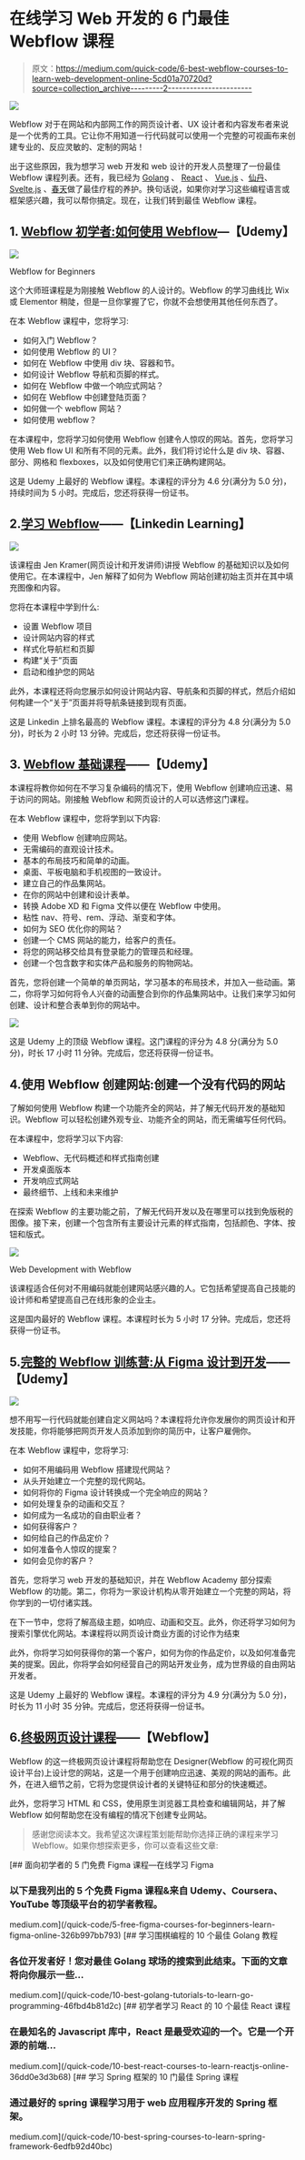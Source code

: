 # 在线学习 Web 开发的 6 门最佳 Webflow 课程

> 原文：<https://medium.com/quick-code/6-best-webflow-courses-to-learn-web-development-online-5cd01a70720d?source=collection_archive---------2----------------------->

![](img/1331757c7fa7b35e5f1661435230970c.png)

Webflow 对于在网站和内部网工作的网页设计者、UX 设计者和内容发布者来说是一个优秀的工具。它让你不用知道一行代码就可以使用一个完整的可视画布来创建专业的、反应灵敏的、定制的网站！

出于这些原因，我为想学习 web 开发和 web 设计的开发人员整理了一份最佳 Webflow 课程列表。还有，我已经为 [Golang](/quick-code/10-best-golang-tutorials-to-learn-go-programming-46fbd4b81d2c) 、 [React](/quick-code/10-best-react-courses-to-learn-reactjs-online-36dd0e3d3b68) 、 [Vue.js](/quick-code/7-best-vuejs-courses-for-beginners-learn-vuejs-online-d33a65f11222) 、[仙丹](/quick-code/6-best-elixir-courses-for-beginners-learn-elixir-online-f966872ef7da)、 [Svelte.js](/quick-code/5-best-svelte-js-courses-for-beginners-in-2022-856ce3e3b002) 、[春天](/quick-code/10-best-spring-courses-to-learn-spring-framework-6edfb92d40bc)做了最佳疗程的养护。换句话说，如果你对学习这些编程语言或框架感兴趣，我可以帮你搞定。现在，让我们转到最佳 Webflow 课程。

## 1. [Webflow 初学者:如何使用 Webflow](https://click.linksynergy.com/deeplink?id=0F1O0otUXQc&mid=47901&u1=csMedium&murl=https%3A%2F%2Fwww.udemy.com%2Fcourse%2Fwebflow-masterclass-a-tutorial-for-webflow-beginners%2F)—【Udemy】

![](img/ef38ec623f0c7e3d6b61191b3867ac54.png)

Webflow for Beginners

这个大师班课程是为刚接触 Webflow 的人设计的。Webflow 的学习曲线比 Wix 或 Elementor 稍陡，但是一旦你掌握了它，你就不会想使用其他任何东西了。

在本 Webflow 课程中，您将学习:

*   如何入门 Webflow？
*   如何使用 Webflow 的 UI？
*   如何在 Webflow 中使用 div 块、容器和节。
*   如何设计 Webflow 导航和页脚的样式。
*   如何在 Webflow 中做一个响应式网站？
*   如何在 Webflow 中创建登陆页面？
*   如何做一个 webflow 网站？
*   如何使用 webflow？

在本课程中，您将学习如何使用 Webflow 创建令人惊叹的网站。首先，您将学习使用 Web flow UI 和所有不同的元素。此外，我们将讨论什么是 div 块、容器、部分、网格和 flexboxes，以及如何使用它们来正确构建网站。

这是 Udemy 上最好的 Webflow 课程。本课程的评分为 4.6 分(满分为 5.0 分)，持续时间为 5 小时。完成后，您还将获得一份证书。

## 2.[学习 Webflow](https://linkedin-learning.pxf.io/c/1137078/646189/8005?u=https%3A%2F%2Fwww.linkedin.com%2Flearning%2Flearning-webflow-14332778&subId1=csMedium)——【Linkedin Learning】

![](img/6202775f455c8341587512d24ac764cb.png)

该课程由 Jen Kramer(网页设计和开发讲师)讲授 Webflow 的基础知识以及如何使用它。在本课程中，Jen 解释了如何为 Webflow 网站创建初始主页并在其中填充图像和内容。

您将在本课程中学到什么:

*   设置 Webflow 项目
*   设计网站内容的样式
*   样式化导航栏和页脚
*   构建“关于”页面
*   启动和维护您的网站

此外，本课程还将向您展示如何设计网站内容、导航条和页脚的样式，然后介绍如何构建一个“关于”页面并将导航条链接到现有页面。

这是 Linkedin 上排名最高的 Webflow 课程。本课程的评分为 4.8 分(满分为 5.0 分)，时长为 2 小时 13 分钟。完成后，您还将获得一份证书。

## 3. [Webflow 基础课程](https://click.linksynergy.com/deeplink?id=0F1O0otUXQc&mid=47901&u1=csMedium&murl=https%3A%2F%2Fwww.udemy.com%2Fcourse%2Fwebflow-essentials-course%2F)——【Udemy】

本课程将教你如何在不学习复杂编码的情况下，使用 Webflow 创建响应迅速、易于访问的网站。刚接触 Webflow 和网页设计的人可以选修这门课程。

在本 Webflow 课程中，您将学到以下内容:

*   使用 Webflow 创建响应网站。
*   无需编码的直观设计技术。
*   基本的布局技巧和简单的动画。
*   桌面、平板电脑和手机视图的一致设计。
*   建立自己的作品集网站。
*   在你的网站中创建和设计表单。
*   转换 Adobe XD 和 Figma 文件以便在 Webflow 中使用。
*   粘性 nav、符号、rem、浮动、渐变和字体。
*   如何为 SEO 优化你的网站？
*   创建一个 CMS 网站的能力，给客户的责任。
*   将您的网站移交给具有登录能力的管理员和经理。
*   创建一个包含数字和实体产品和服务的购物网站。

首先，您将创建一个简单的单页网站，学习基本的布局技术，并加入一些动画。第二，你将学习如何将令人兴奋的动画整合到你的作品集网站中。让我们来学习如何创建、设计和整合表单到你的网站中。

![](img/a95168e85882b714ad21aa30777f76ff.png)

这是 Udemy 上的顶级 Webflow 课程。这门课程的评分为 4.8 分(满分为 5.0 分)，时长 17 小时 11 分钟。完成后，您还将获得一份证书。

## 4.使用 Webflow 创建网站:创建一个没有代码的网站

了解如何使用 Webflow 构建一个功能齐全的网站，并了解无代码开发的基础知识。Webflow 可以轻松创建外观专业、功能齐全的网站，而无需编写任何代码。

在本课程中，您将学习以下内容:

*   Webflow、无代码概述和样式指南创建
*   开发桌面版本
*   开发响应式网站
*   最终细节、上线和未来维护

在探索 Webflow 的主要功能之前，了解无代码开发以及在哪里可以找到免版税的图像。接下来，创建一个包含所有主要设计元素的样式指南，包括颜色、字体、按钮和版式。

![](img/a3c4729b8f0a2bf51942ebace05891a5.png)

Web Development with Webflow

该课程适合任何对不用编码就能创建网站感兴趣的人。它包括希望提高自己技能的设计师和希望提高自己在线形象的企业主。

这是国内最好的 Webflow 课程。本课程时长为 5 小时 17 分钟。完成后，您还将获得一份证书。

## 5.[完整的 Webflow 训练营:从 Figma 设计到开发](https://click.linksynergy.com/deeplink?id=0F1O0otUXQc&mid=47901&u1=csMedium&murl=https%3A%2F%2Fwww.udemy.com%2Fcourse%2Fcomplete-webflow-bootcamp-from-figma-design-to-development%2F)——【Udemy】

![](img/9acb9d34a2189eada5b700016da02f22.png)

想不用写一行代码就能创建自定义网站吗？本课程将允许你发展你的网页设计和开发技能，你将能够把网页开发人员添加到你的简历中，让客户雇佣你。

在本 Webflow 课程中，您将学习:

*   如何不用编码用 Webflow 搭建现代网站？
*   从头开始建立一个完整的现代网站。
*   如何将你的 Figma 设计转换成一个完全响应的网站？
*   如何处理复杂的动画和交互？
*   如何成为一名成功的自由职业者？
*   如何获得客户？
*   如何给自己的作品定价？
*   如何准备令人惊叹的提案？
*   如何会见你的客户？

首先，您将学习 web 开发的基础知识，并在 Webflow Academy 部分探索 Webflow 的功能。第二，你将为一家设计机构从零开始建立一个完整的网站，将你学到的一切付诸实践。

在下一节中，您将了解高级主题，如响应、动画和交互。此外，你还将学习如何为搜索引擎优化网站。本课程将以网页设计商业方面的讨论作为结束

此外，你将学习如何获得你的第一个客户，如何为你的作品定价，以及如何准备完美的提案。因此，你将学会如何经营自己的网站开发业务，成为世界级的自由网站开发者。

这是 Udemy 上最好的 Webflow 课程。本课程的评分为 4.9 分(满分为 5.0 分)，时长为 11 小时 35 分钟。完成后，您还将获得一份证书。

## 6.[终极网页设计课程](https://www.youtube.com/watch?v=O5TdnuUhIgs&list=PLPmnoMVpkxfiYN2cE4qY9G9gIkz8YDY-u)——【Webflow】

Webflow 的这一终极网页设计课程将帮助您在 Designer(Webflow 的可视化网页设计平台)上设计您的网站，这是一个用于创建响应迅速、美观的网站的画布。此外，在进入细节之前，它将为您提供设计者的关键特征和部分的快速概述。

此外，您将学习 HTML 和 CSS，使用原生浏览器工具检查和编辑网站，并了解 Webflow 如何帮助您在没有编程的情况下创建专业网站。

> 感谢您阅读本文。我希望这次课程策划能帮助你选择正确的课程来学习 Webflow。如果你想探索更多，你可以查看这些文章:

[](/quick-code/5-free-figma-courses-for-beginners-learn-figma-online-326b997bb793) [## 面向初学者的 5 门免费 Figma 课程—在线学习 Figma

### 以下是我列出的 5 个免费 Figma 课程&来自 Udemy、Coursera、YouTube 等顶级平台的初学者教程。

medium.com](/quick-code/5-free-figma-courses-for-beginners-learn-figma-online-326b997bb793) [](/quick-code/10-best-golang-tutorials-to-learn-go-programming-46fbd4b81d2c) [## 学习围棋编程的 10 个最佳 Golang 教程

### 各位开发者好！您对最佳 Golang 球场的搜索到此结束。下面的文章将向你展示一些…

medium.com](/quick-code/10-best-golang-tutorials-to-learn-go-programming-46fbd4b81d2c) [](/quick-code/10-best-react-courses-to-learn-reactjs-online-36dd0e3d3b68) [## 初学者学习 React 的 10 个最佳 React 课程

### 在最知名的 Javascript 库中，React 是最受欢迎的一个。它是一个开源的前端…

medium.com](/quick-code/10-best-react-courses-to-learn-reactjs-online-36dd0e3d3b68) [](/quick-code/10-best-spring-courses-to-learn-spring-framework-6edfb92d40bc) [## 学习 Spring 框架的 10 门最佳 Spring 课程

### 通过最好的 spring 课程学习用于 web 应用程序开发的 Spring 框架。

medium.com](/quick-code/10-best-spring-courses-to-learn-spring-framework-6edfb92d40bc)